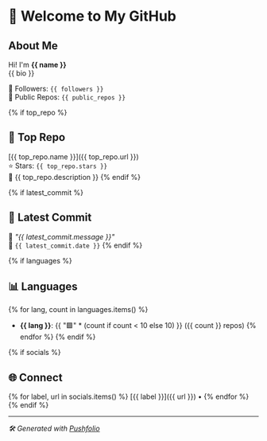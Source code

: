 # 👋 Welcome to My GitHub

## About Me
Hi! I'm **{{ name }}**  
{{ bio }}

👥 Followers: `{{ followers }}`  
📂 Public Repos: `{{ public_repos }}`

{% if top_repo %}
## 🚀 Top Repo
[{{ top_repo.name }}]({{ top_repo.url }})  
⭐ Stars: `{{ top_repo.stars }}`  
📄 {{ top_repo.description }}
{% endif %}

{% if latest_commit %}
## 📌 Latest Commit
📝 _"{{ latest_commit.message }}"_  
📅 `{{ latest_commit.date }}`
{% endif %}

{% if languages %}
## 📊 Languages
{% for lang, count in languages.items() %}
- **{{ lang }}**: {{ "🟩" * (count if count < 10 else 10) }} ({{ count }} repos)
{% endfor %}
{% endif %}

{% if socials %}
## 🌐 Connect
{% for label, url in socials.items() %}
[{{ label }}]({{ url }}) • 
{% endfor %}
{% endif %}

---

_🛠️ Generated with [Pushfolio](https://github.com/gitbibekmishra/pushfolio)_
